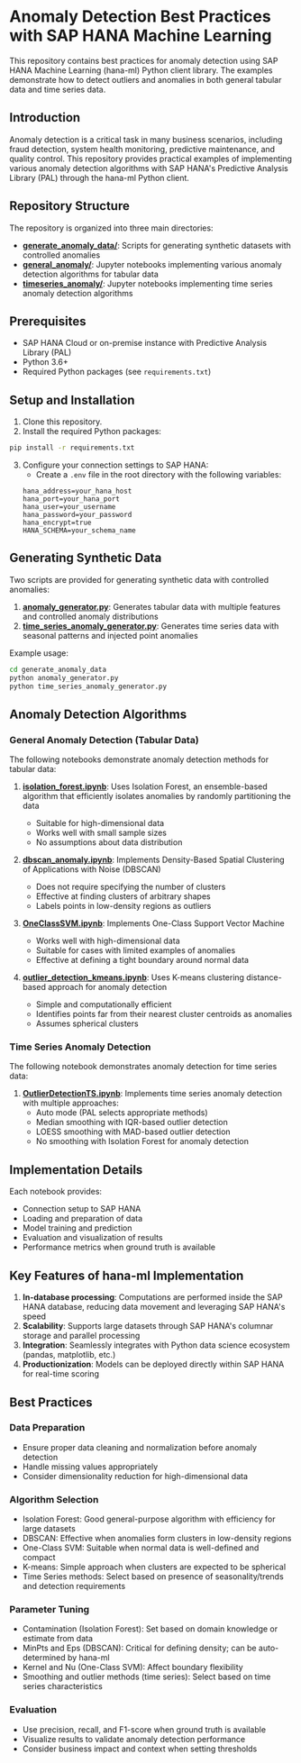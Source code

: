 # Anomaly Detection Best Practices with SAP HANA Machine Learning

This repository contains best practices for anomaly detection using SAP HANA Machine Learning (hana-ml) Python client library. The examples demonstrate how to detect outliers and anomalies in both general tabular data and time series data.

## Introduction

Anomaly detection is a critical task in many business scenarios, including fraud detection, system health monitoring, predictive maintenance, and quality control. This repository provides practical examples of implementing various anomaly detection algorithms with SAP HANA's Predictive Analysis Library (PAL) through the hana-ml Python client.

## Repository Structure

The repository is organized into three main directories:

- **[generate_anomaly_data/](https://github.com/SAP-samples/sap-btp-ai-best-practices/tree/main/best-practices/anomaly-detection/python/generate_anomaly_data)**: Scripts for generating synthetic datasets with controlled anomalies
- **[general_anomaly/](https://github.com/SAP-samples/sap-btp-ai-best-practices/tree/main/best-practices/anomaly-detection/python/general_anomaly)**: Jupyter notebooks implementing various anomaly detection algorithms for tabular data
- **[timeseries_anomaly/](https://github.com/SAP-samples/sap-btp-ai-best-practices/tree/main/best-practices/anomaly-detection/python/timeseries_anomaly)**: Jupyter notebooks implementing time series anomaly detection algorithms

## Prerequisites

- SAP HANA Cloud or on-premise instance with Predictive Analysis Library (PAL)
- Python 3.6+
- Required Python packages (see `requirements.txt`)

## Setup and Installation

1. Clone this repository.
2. Install the required Python packages:

```bash
pip install -r requirements.txt
```

3. Configure your connection settings to SAP HANA:
   - Create a `.env` file in the root directory with the following variables:
   ```
   hana_address=your_hana_host
   hana_port=your_hana_port
   hana_user=your_username
   hana_password=your_password
   hana_encrypt=true
   HANA_SCHEMA=your_schema_name
   ```

## Generating Synthetic Data

Two scripts are provided for generating synthetic data with controlled anomalies:

1. **[anomaly_generator.py](https://github.com/SAP-samples/sap-btp-ai-best-practices/blob/main/best-practices/anomaly-detection/python/generate_anomaly_data/anomaly_generator.py)**: Generates tabular data with multiple features and controlled anomaly distributions
2. **[time_series_anomaly_generator.py](https://github.com/SAP-samples/sap-btp-ai-best-practices/blob/main/best-practices/anomaly-detection/python/generate_anomaly_data/time_series_anomaly_generator.py)**: Generates time series data with seasonal patterns and injected point anomalies

Example usage:
```bash
cd generate_anomaly_data
python anomaly_generator.py
python time_series_anomaly_generator.py
```

## Anomaly Detection Algorithms

### General Anomaly Detection (Tabular Data)

The following notebooks demonstrate anomaly detection methods for tabular data:

1. **[isolation_forest.ipynb](https://github.com/SAP-samples/sap-btp-ai-best-practices/blob/main/best-practices/anomaly-detection/python/general_anomaly/isolation_forest.ipynb)**: Uses Isolation Forest, an ensemble-based algorithm that efficiently isolates anomalies by randomly partitioning the data
   - Suitable for high-dimensional data
   - Works well with small sample sizes
   - No assumptions about data distribution

2. **[dbscan_anomaly.ipynb](https://github.com/SAP-samples/sap-btp-ai-best-practices/blob/main/best-practices/anomaly-detection/python/general_anomaly/dbscan_anomaly.ipynb)**: Implements Density-Based Spatial Clustering of Applications with Noise (DBSCAN)
   - Does not require specifying the number of clusters
   - Effective at finding clusters of arbitrary shapes
   - Labels points in low-density regions as outliers

3. **[OneClassSVM.ipynb](https://github.com/SAP-samples/sap-btp-ai-best-practices/blob/main/best-practices/anomaly-detection/python/general_anomaly/OneClassSVM.ipynb)**: Implements One-Class Support Vector Machine
   - Works well with high-dimensional data
   - Suitable for cases with limited examples of anomalies
   - Effective at defining a tight boundary around normal data

4. **[outlier_detection_kmeans.ipynb](https://github.com/SAP-samples/sap-btp-ai-best-practices/blob/main/best-practices/anomaly-detection/python/general_anomaly/outlier_detection_kmeans.ipynb)**: Uses K-means clustering distance-based approach for anomaly detection
   - Simple and computationally efficient
   - Identifies points far from their nearest cluster centroids as anomalies
   - Assumes spherical clusters

### Time Series Anomaly Detection

The following notebook demonstrates anomaly detection for time series data:

1. **[OutlierDetectionTS.ipynb](https://github.com/SAP-samples/sap-btp-ai-best-practices/blob/main/best-practices/anomaly-detection/python/timeseries_anomaly/OutlierDetectionTS.ipynb)**: Implements time series anomaly detection with multiple approaches:
   - Auto mode (PAL selects appropriate methods)
   - Median smoothing with IQR-based outlier detection
   - LOESS smoothing with MAD-based outlier detection
   - No smoothing with Isolation Forest for anomaly detection

## Implementation Details

Each notebook provides:
- Connection setup to SAP HANA
- Loading and preparation of data
- Model training and prediction
- Evaluation and visualization of results
- Performance metrics when ground truth is available

## Key Features of hana-ml Implementation

1. **In-database processing**: Computations are performed inside the SAP HANA database, reducing data movement and leveraging SAP HANA's speed
2. **Scalability**: Supports large datasets through SAP HANA's columnar storage and parallel processing
3. **Integration**: Seamlessly integrates with Python data science ecosystem (pandas, matplotlib, etc.)
4. **Productionization**: Models can be deployed directly within SAP HANA for real-time scoring

## Best Practices

### Data Preparation
- Ensure proper data cleaning and normalization before anomaly detection
- Handle missing values appropriately
- Consider dimensionality reduction for high-dimensional data

### Algorithm Selection
- Isolation Forest: Good general-purpose algorithm with efficiency for large datasets
- DBSCAN: Effective when anomalies form clusters in low-density regions
- One-Class SVM: Suitable when normal data is well-defined and compact
- K-means: Simple approach when clusters are expected to be spherical
- Time Series methods: Select based on presence of seasonality/trends and detection requirements

### Parameter Tuning
- Contamination (Isolation Forest): Set based on domain knowledge or estimate from data
- MinPts and Eps (DBSCAN): Critical for defining density; can be auto-determined by hana-ml
- Kernel and Nu (One-Class SVM): Affect boundary flexibility
- Smoothing and outlier methods (time series): Select based on time series characteristics

### Evaluation
- Use precision, recall, and F1-score when ground truth is available
- Visualize results to validate anomaly detection performance
- Consider business impact and context when setting thresholds


